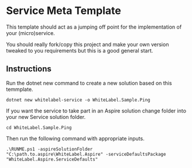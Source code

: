 # Service Meta Template

This template should act as a jumping off point for the implementation of your (micro)service. 

You should really fork/copy this project and make your own version tweaked to you requirements but this is a good general start.

## Instructions

Run the dotnet new command to create a new solution based on this temmplate.

`dotnet new whitelabel-service -o WhiteLabel.Sample.Ping`

If you want the service to take part in 
an Aspire solution change folder into your new Service solution folder.

`cd WhiteLabel.Sample.Ping`

Then run the following command with appropriate inputs.

`.\RUNME.ps1 -aspireSolutionFolder "C:\path.to.aspire\WhiteLabel.Aspire" -serviceDefaultsPackage "WhiteLabel.Aspire.ServiceDefaults"`

